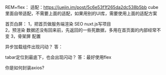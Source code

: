 REM+flex：
    适配：https://juejin.im/post/5c6e53f1f265da2dc538b5bb
    cube里面自带适配，不需要上面的适配，如果用别的UI库，需要使用上面的适配方案

首页白屏：
    1，把首页做服务端渲染  SEO   nuxt.js写项目   
    2，预渲染 数据还没有回来前，先返回的一些死数据，多用在首页面的内部经常不变
    3，骨架屏  配置   

异步加载组件出现闪动？
    答：

tabar定位到最底下，也会出现闪动？
    答：最好使用flex

你是如何封装axios? 
    



